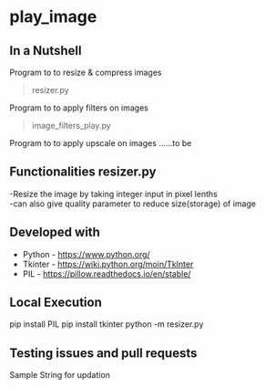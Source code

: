 # play_image
## In a Nutshell
Program to to resize & compress images 
> resizer.py

Program to to apply filters on images   
>image_filters_play.py

Program to to apply upscale on images ......to be


## Functionalities resizer.py
-Resize the image by taking integer input in pixel lenths
<br>-can also give quality parameter to reduce size(storage) of image 
## Developed with
- Python - https://www.python.org/
- Tkinter - https://wiki.python.org/moin/TkInter
- PIL - https://pillow.readthedocs.io/en/stable/
## Local Execution
pip install PIL
pip install tkinter
python -m resizer.py

## Testing issues and pull requests
Sample String for updation

